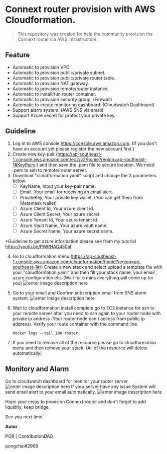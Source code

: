 
# Connext router provision with AWS Cloudformation. 

> This repository was created for help the community provision the Connext router via AWS infrastructure.

## Feature


 - Automatic to provision VPC.
 - Automatic to provision public/private subnet.
 - Automatic to provision public/private router table.
 - Automatic to provision NAT gateway.
 - Automatic to provision remote/router instance.
 - Automatic to install/run router container. 
 - Automatic to provision security group. (Firewall)
 - Automatic to create monitoring dashboard. (Cloudwatch Dashboard)
 - Support alarm system. (AWS SNS via email)
 - Support Azure secret for protect your private key.

## Guideline

 1. Log in to AWS console https://console.aws.amazon.com. (If you don't have an account yet please register the new account first.)
 2. Create new key-pair (https://ap-southeast-1.console.aws.amazon.com/ec2/v2/home?region=ap-southeast-1#KeyPairs:) and then save the .pem file to secure location. We need .pem to ssh to remote/router server.
 3. Download "cloudformation.yaml" script and change the 3 parameters below.
	 - [ ] KeyName, Input your key-pair name. 
	 - [ ] Email, Your email for receiving an email alert.
	 - [ ] PrivateKey, Your private key wallet. (You can get them from Metamask wallet)
	 - [ ] Azure Client Id, Your azure client id.
	 - [ ] Azure Client Secret, Your azure secret.
	 - [ ] Azure Tenant Id, Your azure tenant id.
	 - [ ] Azure Vault Name, Your azure vault name.
	 - [ ] Azure Secret Name, Your azure secret name.
 
 *Guideline to get azure information please see from my tutorial https://youtu.be/PWRHAQ450aI

 4. Go to cloudformation menu.(https://ap-southeast-1.console.aws.amazon.com/cloudformation/home?region=ap-southeast-1#/) Create a new stack and select upload a template file with your "cloudformation.yaml" and then fill your stack name, your email , azure configuration etc. (Wait for 5 mins everything will come up for you)
 ![enter image description here](https://user-images.githubusercontent.com/5087734/170765560-6367d335-a491-49c1-b0e4-7947f2ff39f6.png)
 5. Go to your email and Confirm subscription email from SNS alarm system.
 ![enter image description here](https://user-images.githubusercontent.com/5087734/170765568-07340c50-3497-4fba-8313-b9f6232bb498.png)
 
 6. Wait to cloudformation install complete go to EC2 instance for ssh to your remote server after you need to ssh again to your router node with private ip address (Your router node can't access from public ip address). Verify your route container with the command line. 
	 ```
	 docker logs --tail 100 router
	 ```
 7. If you need to remove all of the resource please go to cloudformation menu and then remove your stack. (All of the resource will delete automatically)

## Monitory and Alarm
Go to cloudwatch dashboard for monitor your router server.
![enter image description here](https://user-images.githubusercontent.com/5087734/170767422-7f047050-83b0-498b-bdfb-454dd77f660b.png)
If your server have any issue.System will send email alert to your email automatically.
![enter image description here](https://user-images.githubusercontent.com/5087734/170767509-c885b53c-1fe9-4de0-ab9c-14b4ceb81979.png)

 
Hope your enjoy to provision Connext router and don't forget to add liquidity, keep bridge. 

See you next time.

 **Autor**
 
POR | ContributionDAO

pongchai#2968 

 

